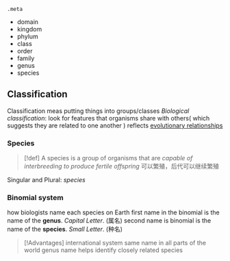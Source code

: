 `.meta`
- domain
- kingdom
- phylum
- class
- order
- family
- genus
- species
## Classification
Classification meas putting things into groups/classes
*Biological classification*: look for features that organisms share with others( which suggests they are related to one another )
reflects <u>evolutionary relationships</u> 
### Species

> [!def] 
> A species is a group of organisms that are *capable of interbreeding to produce fertile offspring*
> 可以繁殖，后代可以继续繁殖

Singular and Plural: *species*

### Binomial system
how biologists name each species on Earth
first name in the binomial is the name of the **genus**. *Capital Letter*. (属名)
second name is binomial is the name of the **species**. *Small Letter*. (种名)
> [!Advantages]
> international system
> same name in all parts of the world
> genus name helps identify closely related species


